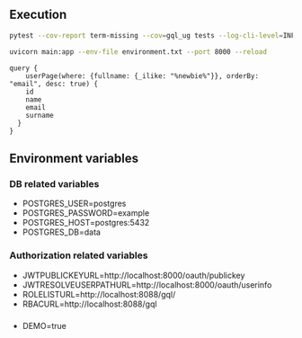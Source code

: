 ## Execution

```bash
pytest --cov-report term-missing --cov=gql_ug tests --log-cli-level=INFO -x
```

```bash
uvicorn main:app --env-file environment.txt --port 8000 --reload
```

```gql
query {
	userPage(where: {fullname: {_ilike: "%newbie%"}}, orderBy: "email", desc: true) {
    id
    name
    email
    surname
  }
}
```

## Environment variables

### DB related variables
- POSTGRES_USER=postgres
- POSTGRES_PASSWORD=example
- POSTGRES_HOST=postgres:5432
- POSTGRES_DB=data

### Authorization related variables
- JWTPUBLICKEYURL=http://localhost:8000/oauth/publickey
- JWTRESOLVEUSERPATHURL=http://localhost:8000/oauth/userinfo
- ROLELISTURL=http://localhost:8088/gql/
- RBACURL=http://localhost:8088/gql

### 
- DEMO=true
